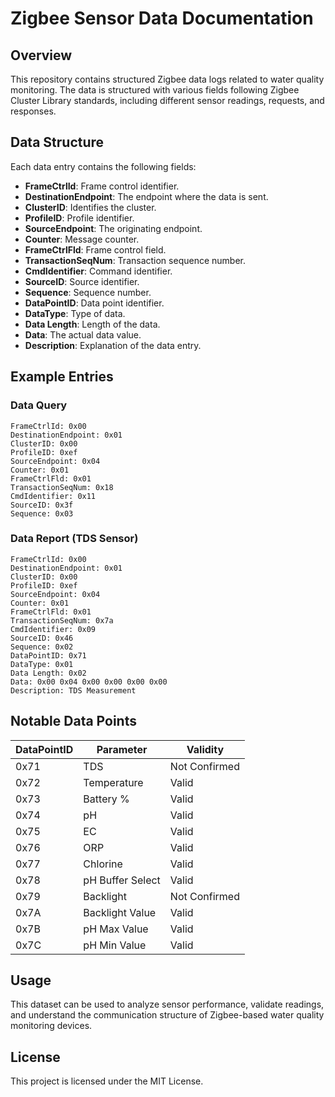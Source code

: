 # Zigbee Sensor Data Documentation

## Overview

This repository contains structured Zigbee data logs related to water quality monitoring. The data is structured with various fields following Zigbee Cluster Library standards, including different sensor readings, requests, and responses.

## Data Structure

Each data entry contains the following fields:

- **FrameCtrlId**: Frame control identifier.
- **DestinationEndpoint**: The endpoint where the data is sent.
- **ClusterID**: Identifies the cluster.
- **ProfileID**: Profile identifier.
- **SourceEndpoint**: The originating endpoint.
- **Counter**: Message counter.
- **FrameCtrlFld**: Frame control field.
- **TransactionSeqNum**: Transaction sequence number.
- **CmdIdentifier**: Command identifier.
- **SourceID**: Source identifier.
- **Sequence**: Sequence number.
- **DataPointID**: Data point identifier.
- **DataType**: Type of data.
- **Data Length**: Length of the data.
- **Data**: The actual data value.
- **Description**: Explanation of the data entry.

## Example Entries

### Data Query

```
FrameCtrlId: 0x00
DestinationEndpoint: 0x01
ClusterID: 0x00
ProfileID: 0xef
SourceEndpoint: 0x04
Counter: 0x01
FrameCtrlFld: 0x01
TransactionSeqNum: 0x18
CmdIdentifier: 0x11
SourceID: 0x3f
Sequence: 0x03
```

### Data Report (TDS Sensor)

```
FrameCtrlId: 0x00
DestinationEndpoint: 0x01
ClusterID: 0x00
ProfileID: 0xef
SourceEndpoint: 0x04
Counter: 0x01
FrameCtrlFld: 0x01
TransactionSeqNum: 0x7a
CmdIdentifier: 0x09
SourceID: 0x46
Sequence: 0x02
DataPointID: 0x71
DataType: 0x01
Data Length: 0x02
Data: 0x00 0x04 0x00 0x00 0x00 0x00
Description: TDS Measurement
```

## Notable Data Points

| DataPointID | Parameter        | Validity      |
| ----------- | ---------------- | ------------- |
| 0x71        | TDS              | Not Confirmed |
| 0x72        | Temperature      | Valid         |
| 0x73        | Battery %        | Valid         |
| 0x74        | pH               | Valid         |
| 0x75        | EC               | Valid         |
| 0x76        | ORP              | Valid         |
| 0x77        | Chlorine         | Valid         |
| 0x78        | pH Buffer Select | Valid         |
| 0x79        | Backlight        | Not Confirmed |
| 0x7A        | Backlight Value  | Valid         |
| 0x7B        | pH Max Value     | Valid         |
| 0x7C        | pH Min Value     | Valid         |

## Usage

This dataset can be used to analyze sensor performance, validate readings, and understand the communication structure of Zigbee-based water quality monitoring devices.

## License

This project is licensed under the MIT License.

